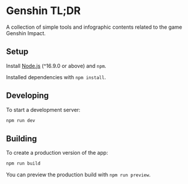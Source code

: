 # Genshin TL;DR

A collection of simple tools and infographic contents related to the game Genshin Impact.

## Setup

Install [Node.js](https://nodejs.org/) (^16.9.0 or above) and `npm`.

Installed dependencies with `npm install`.

## Developing

To start a development server:

```bash
npm run dev
```

## Building

To create a production version of the app:

```bash
npm run build
```

You can preview the production build with `npm run preview`.
